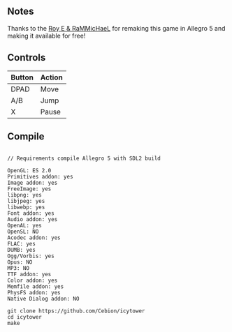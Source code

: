 ## Notes
Thanks to the [Roy E & RaMMicHaeL](https://github.com/royeldar/icytower) for remaking this game in Allegro 5 and making it available for free!

## Controls

| Button | Action |
|--|--| 
|DPAD| Move|
|A/B| Jump|
|X| Pause|

## Compile

```shell

// Requirements compile Allegro 5 with SDL2 build

OpenGL: ES 2.0
Primitives addon: yes
Image addon: yes
FreeImage: yes
libpng: yes
libjpeg: yes
libwebp: yes
Font addon: yes
Audio addon: yes
OpenAL: yes
OpenSL: NO
Acodec addon: yes
FLAC: yes
DUMB: yes
Ogg/Vorbis: yes
Opus: NO
MP3: NO
TTF addon: yes
Color addon: yes
Memfile addon: yes
PhysFS addon: yes
Native Dialog addon: NO

git clone https://github.com/Cebion/icytower
cd icytower
make
```
